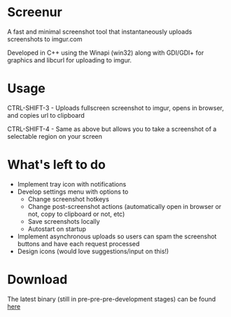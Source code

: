 # Screenur
A fast and minimal screenshot tool that instantaneously uploads screenshots to imgur.com

Developed in C++ using the Winapi (win32) along with GDI/GDI+ for graphics and libcurl for uploading to imgur. 

# Usage
CTRL-SHIFT-3 - Uploads fullscreen screenshot to imgur, opens in browser, and copies url to clipboard

CTRL-SHIFT-4 - Same as above but allows you to take a screenshot of a selectable region on your screen

# What's left to do
- Implement tray icon with notifications
- Develop settings menu with options to 
  - Change screenshot hotkeys
  - Change post-screenshot actions (automatically open in browser or not, copy to clipboard or not, etc)
  - Save screenshots locally
  - Autostart on startup
- Implement asynchronous uploads so users can spam the screenshot buttons and have each request processed
- Design icons (would love suggestions/input on this!)

# Download
The latest binary (still in pre-pre-pre-development stages) can be found [here](https://github.com/Shivang44/Screenur/raw/master/Screenur.exe)

